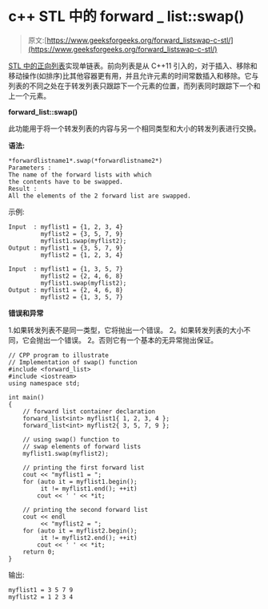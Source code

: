 # c++ STL 中的 forward _ list::swap()

> 原文:[https://www.geeksforgeeks.org/forward_listswap-c-stl/](https://www.geeksforgeeks.org/forward_listswap-c-stl/)

[STL 中的正向列表](https://www.geeksforgeeks.org/forward-list-c-set-1-introduction-important-functions/)实现单链表。前向列表是从 C++11 引入的，对于插入、移除和移动操作(如排序)比其他容器更有用，并且允许元素的时间常数插入和移除。它与列表的不同之处在于转发列表只跟踪下一个元素的位置，而列表同时跟踪下一个和上一个元素。

**forward_list::swap()**

此功能用于将一个转发列表的内容与另一个相同类型和大小的转发列表进行交换。

**语法:**

```
*forwardlistname1*.swap(*forwardlistname2*)
Parameters :
The name of the forward lists with which
the contents have to be swapped.
Result :
All the elements of the 2 forward list are swapped.

```

示例:

```
Input  : myflist1 = {1, 2, 3, 4}
         myflist2 = {3, 5, 7, 9}
         myflist1.swap(myflist2);
Output : myflist1 = {3, 5, 7, 9}
         myflist2 = {1, 2, 3, 4}

Input  : myflist1 = {1, 3, 5, 7}
         myflist2 = {2, 4, 6, 8}
         myflist1.swap(myflist2);
Output : myflist1 = {2, 4, 6, 8}
         myflist2 = {1, 3, 5, 7}

```

**错误和异常**

1.如果转发列表不是同一类型，它将抛出一个错误。
2。如果转发列表的大小不同，它会抛出一个错误。
2。否则它有一个基本的无异常抛出保证。

```
// CPP program to illustrate
// Implementation of swap() function
#include <forward_list>
#include <iostream>
using namespace std;

int main()
{
    // forward list container declaration
    forward_list<int> myflist1{ 1, 2, 3, 4 };
    forward_list<int> myflist2{ 3, 5, 7, 9 };

    // using swap() function to
    // swap elements of forward lists
    myflist1.swap(myflist2);

    // printing the first forward list
    cout << "myflist1 = ";
    for (auto it = myflist1.begin();
         it != myflist1.end(); ++it)
        cout << ' ' << *it;

    // printing the second forward list
    cout << endl
         << "myflist2 = ";
    for (auto it = myflist2.begin();
         it != myflist2.end(); ++it)
        cout << ' ' << *it;
    return 0;
}
```

输出:

```
myflist1 = 3 5 7 9 
myflist2 = 1 2 3 4 

```